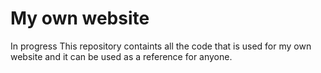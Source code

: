 # My own website
In progress
This repository containts all the code that is used for my own website and it can be used as a reference for anyone.
